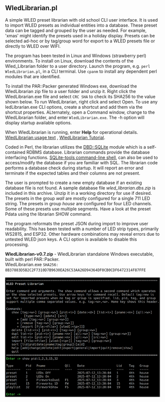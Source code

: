 ## WledLibrarian.pl
A simple WLED preset librarian with old school CLI user interface. It is used to import WLED 
presets as individual entities into a database. These preset data can be tagged and grouped by 
the user as needed. For example, 'xmas' might identify the presets used in a holiday display. 
Presets can be selected ad-hoc or by tag/group word for export to a WLED presets file or 
directly to WLED over WIFI. 

The program has been tested in Linux and Windows (strawberry perl) environments. To install on 
Linux, download the contents of the Wled_Librarian folder to a user directory. Launch the 
program, e.g. `perl WledLibrarian.pl`, in a CLI terminal. Use `cpanm` to install any dependent 
perl modules that are identified. 

To install the PAR::Packer generated Windows exe, download the WledLibrarian zip file to a user 
folder and unzip it. Right click the WledLibrarian.exe file and select `CRC SHA` to check its 
SHA256 to the value shown below. To run WledLibrarian, right click and select Open. To use any 
ledLibrarian.exe CLI options, create a shortcut and add them via the shortcut properties. 
ALternately, open a Command window, change to the WledLibrarian folder, and enter 
`WledLibrarian.exe`. The -h option will display startup available options.

When WledLibrarian is running, enter **Help** for operational details. 
[WledLibrarian usage text](WledLibrarianUsageText.md) , [WledLibrarian Tutorial](WledLibrarianTutorial.md).

Coded in Perl, the librarian utilizes the [DBD::SQLite](https://metacpan.org/pod/DBD::SQLite) 
module which is a self-contained RDBMS database. Librarian commands provide the database 
interfacing functions. [SQLite-tools command-line shell](https://www.sqlite.org/), can 
also be used to access/modify the database if you are familiar with SQL. The librarian code 
performs a database check during startup. It will report an error and terminate if the expected 
tables and their columns are not present. 

The user is prompted to create a new empty database if an existing database file is not found. A 
sample database file *wled_librarian.dbs.zip* is included in this archive. Unzip it in a working 
directory for use if desired. The presets in the group *wall* are mostly configured for a single 
711 LED string. The presets in group *house* are configured for four LED channels. Some of these 
presets use multiple segments. Have a look at the preset Pdata using the librarian SHOW command.

The program reformats the preset JSON during import to improve user readability. This has been tested 
with a number of LED strip types, primarily WS2815, and ESP32. Other hardware combinations may reveal 
errors due to untested WLED json keys. A CLI option is available to disable this processing.<br/>

**WledLibrarian-v0.7.zip** - WledLibrarian standalone Windows executable, built with perl PAR::Packer.<br/>
WledLibrarian.exe `SHA256: 8B37883D5B2C2F7310D7B9630EA26C53AA26D94364DF0CB0CDF6472314F87FFE`<br/><br/>
<img src="librarian.png" alt="screenshot" width="600"/>
